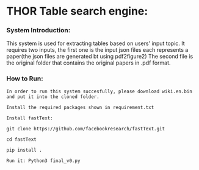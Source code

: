 # THOR Table search engine: 
### System Introduction:
This system is used for extracting tables based on users' input topic.
It requires two inputs, the first one is the input json files each represents a  paper(the json files are generated bt using pdf2figure2)
The second file is the original folder that contains the original papers in .pdf format.

### How to Run:
`In order to run this system succesfully, please download wiki.en.bin and put it into the cloned folder.`

`Install the required packages shown in requirement.txt`

`Install fastText:`

`git clone https://github.com/facebookresearch/fastText.git`

`cd fastText`

`pip install .`

`Run it: Python3 final_v0.py`

